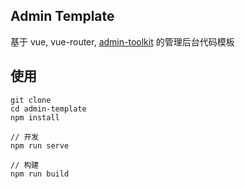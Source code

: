 Admin Template  
----  
基于 vue, vue-router, [admin-toolkit](http://gitlab.skysri.com/liangweiliang/admin-toolkit) 的管理后台代码模板  

## 使用  

```
git clone  
cd admin-template  
npm install  
```
```
// 开发  
npm run serve  
```

```
// 构建  
npm run build
```
